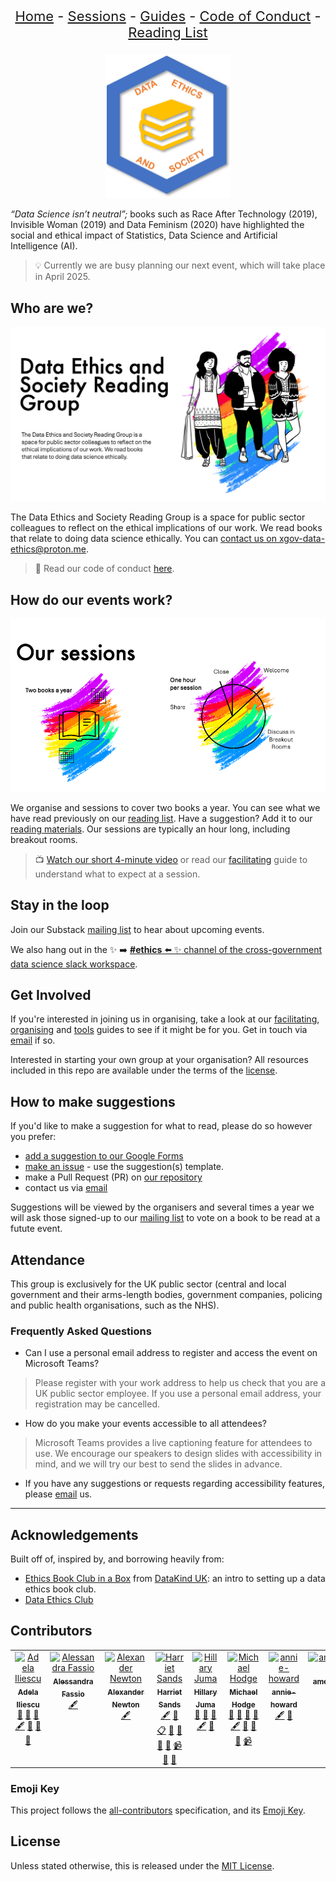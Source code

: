 <center>
<p align="center" style="font-size:22px">
<a href="https://data-ethics-and-society.github.io/data-ethics-and-society-reading-group">Home</a> 
- <a href="https://data-ethics-and-society.github.io/data-ethics-and-society-reading-group/SESSIONS.html">Sessions</a> 
- <a href="https://data-ethics-and-society.github.io/data-ethics-and-society-reading-group/Guides/guides.html">Guides</a> 
- <a href="https://data-ethics-and-society.github.io/data-ethics-and-society-reading-group/code-of-conduct.html">Code of Conduct</a> 
- <a href="https://data-ethics-and-society.github.io/data-ethics-and-society-reading-group/READING-LIST.html">Reading List</a>
</p>
</center>

<center><img src="assets/deas.png" alt="logo" width="200"></center>

_“Data Science isn’t neutral”;_ books such as Race After Technology (2019), Invisible Woman (2019) and Data Feminism (2020) have highlighted the social and ethical impact of Statistics, Data Science and Artificial Intelligence (AI).

> :bulb: Currently we are busy planning our next event, which will take place in April 2025.

## Who are we?

<center><img src="assets/header.png" alt="logo" width="600"></center>

The Data Ethics and Society Reading Group is a space for public sector colleagues to reflect on the ethical implications of our work. We read books that relate to doing data science ethically. You can [contact us on xgov-data-ethics@proton.me](mailto:xgov-data-ethics@proton.me).

> :memo: Read our code of conduct [here](./code-of-conduct.md).

## How do our events work?

<center><img src="assets/sessions.png" alt="logo" width="600"></center>

We organise and sessions to cover two books a year. You can see what we have read previously on our [reading list](./READING-LIST.md). Have a suggestion? Add it to our [reading materials](#how-to-make-suggestions). Our sessions are typically an hour long, including breakout rooms.

> :tv: [Watch our short 4-minute video](https://youtu.be/nuWOeRx26iw) or read our [facilitating](./Guides/facilitating.md) guide to understand what to expect at a session.

## Stay in the loop

Join our Substack [mailing list](https://xgovdataethics.substack.com/) to hear about upcoming events.

We also hang out in the :sparkles: :arrow_right: [**#ethics** :arrow_left: :sparkles: channel of the cross-government data science slack workspace](https://govdatascience.slack.com).

## Get Involved

If you're interested in joining us in organising, take a look at our [facilitating](./Guides/facilitating.md), [organising](./Guides/organising.md) and [tools](./Guides/tools.md) guides to see if it might be for you. Get in touch via [email](mailto:xgov-data-ethics@proton.me) if so.

Interested in starting your own group at your organisation? All resources included in this repo are available under the terms of the [license](./LICENSE).

## How to make suggestions

If you'd like to make a suggestion for what to read, please do so however you prefer:

* [add a suggestion to our Google Forms](https://forms.gle/qvNVX1681hkW62Lj9)
* [make an issue](https://github.com/ukgovdatascience/data-ethics-and-society-reading-group/issues/new/choose) - use the suggestion(s) template.
* make a Pull Request (PR) on [our repository](https://github.com/ukgovdatascience/data-ethics-and-society-reading-group)
* contact us via [email](mailto:xgov-data-ethics@proton.me)

Suggestions will be viewed by the organisers and several times a year we will ask those signed-up to our [mailing list](https://xgovdataethics.substack.com/) to vote on a book to be read at a futute event.

## Attendance

This group is exclusively for the UK public sector (central and local government and their arms-length bodies, government companies, policing and public health organisations, such as the NHS).

### Frequently Asked Questions

* Can I use a personal email address to register and access the event on Microsoft Teams?

> Please register with your work address to help us check that you are a UK public sector employee. If you use a personal email address, your registration may be cancelled.

* How do you make your events accessible to all attendees?

> Microsoft Teams provides a live captioning feature for attendees to use. We encourage our speakers to design slides with accessibility in mind, and we will try our best to send the slides in advance.

* If you have any suggestions or requests regarding accessibility features, please [email](mailto:xgov-data-ethics@proton.me) us.

---

## Acknowledgements

Built off of, inspired by, and borrowing heavily from:

* [Ethics Book Club in a
Box](https://github.com/DataKind-UK/data-ethics-book-club-in-a-box) from [DataKind UK](https://datakind.org.uk/): an intro to setting up a data ethics book club.
* [Data Ethics Club](https://github.com/very-good-science/data-ethics-club)

## Contributors

<!-- ALL-CONTRIBUTORS-LIST:START - Do not remove or modify this section -->
<!-- prettier-ignore-start -->
<!-- markdownlint-disable -->
<table>
  <tbody>
    <tr>
      <td align="center" valign="top" width="14.28%"><a href="https://github.com/AI-ynnna"><img src="https://avatars.githubusercontent.com/u/92533251?v=4?s=100" width="100px;" alt="Adela Iliescu"/><br /><sub><b>Adela Iliescu</b></sub></a><br /><a href="#maintenance-AI-ynnna" title="Maintenance">🚧</a> <a href="#talk-AI-ynnna" title="Talks">📢</a> <a href="#promotion-AI-ynnna" title="Promotion">📣</a> <a href="#content-AI-ynnna" title="Content">🖋</a> <a href="#review-AI-ynnna" title="Reviewed Pull Requests">👀</a> <a href="#ideas-AI-ynnna" title="Ideas, Planning, & Feedback">🤔</a> <a href="#doc-AI-ynnna" title="Documentation">📖</a></td>
      <td align="center" valign="top" width="14.28%"><a href="https://github.com/asfass"><img src="https://avatars.githubusercontent.com/u/107923301?v=4?s=100" width="100px;" alt="Alessandra Fassio"/><br /><sub><b>Alessandra Fassio</b></sub></a><br /><a href="#content-asfass" title="Content">🖋</a></td>
      <td align="center" valign="top" width="14.28%"><a href="https://github.com/alexander-newton"><img src="https://avatars.githubusercontent.com/u/43876799?v=4?s=100" width="100px;" alt="Alexander Newton"/><br /><sub><b>Alexander Newton</b></sub></a><br /><a href="#content-alexander-newton" title="Content">🖋</a></td>
      <td align="center" valign="top" width="14.28%"><a href="https://github.com/harrietrs"><img src="https://avatars.githubusercontent.com/u/28767009?v=4?s=100" width="100px;" alt="Harriet Sands"/><br /><sub><b>Harriet Sands</b></sub></a><br /><a href="#content-harrietrs" title="Content">🖋</a> <a href="#doc-harrietrs" title="Documentation">📖</a> <a href="#eventOrganizing-harrietrs" title="Event Organizing">📋</a> <a href="#talk-harrietrs" title="Talks">📢</a> <a href="#ideas-harrietrs" title="Ideas, Planning, & Feedback">🤔</a> <a href="#promotion-harrietrs" title="Promotion">📣</a> <a href="#question-harrietrs" title="Answering Questions">💬</a> <a href="#video-harrietrs" title="Videos">📹</a> <a href="#review-harrietrs" title="Reviewed Pull Requests">👀</a> <a href="#maintenance-harrietrs" title="Maintenance">🚧</a></td>
      <td align="center" valign="top" width="14.28%"><a href="https://github.com/HillaryJuma"><img src="https://avatars.githubusercontent.com/u/52030096?v=4?s=100" width="100px;" alt="Hillary Juma"/><br /><sub><b>Hillary Juma</b></sub></a><br /><a href="#design-HillaryJuma" title="Design">🎨</a> <a href="#talk-HillaryJuma" title="Talks">📢</a> <a href="#promotion-HillaryJuma" title="Promotion">📣</a> <a href="#content-HillaryJuma" title="Content">🖋</a> <a href="#ideas-HillaryJuma" title="Ideas, Planning, & Feedback">🤔</a></td>
      <td align="center" valign="top" width="14.28%"><a href="https://github.com/mshodge"><img src="https://avatars.githubusercontent.com/u/15108577?v=4?s=100" width="100px;" alt="Michael Hodge"/><br /><sub><b>Michael Hodge</b></sub></a><br /><a href="#design-mshodge" title="Design">🎨</a> <a href="#maintenance-mshodge" title="Maintenance">🚧</a> <a href="#talk-mshodge" title="Talks">📢</a> <a href="#promotion-mshodge" title="Promotion">📣</a> <a href="#content-mshodge" title="Content">🖋</a> <a href="#review-mshodge" title="Reviewed Pull Requests">👀</a> <a href="#ideas-mshodge" title="Ideas, Planning, & Feedback">🤔</a> <a href="#doc-mshodge" title="Documentation">📖</a> <a href="#video-mshodge" title="Videos">📹</a></td>
      <td align="center" valign="top" width="14.28%"><a href="https://github.com/annie-howard"><img src="https://avatars.githubusercontent.com/u/90615915?v=4?s=100" width="100px;" alt="annie-howard"/><br /><sub><b>annie-howard</b></sub></a><br /><a href="#content-annie-howard" title="Content">🖋</a> <a href="#talk-annie-howard" title="Talks">📢</a></td>
      <td align="center" valign="top" width="14.28%"><a href="https://github.com/amelianoonan1-nhs"><img src="https://avatars.githubusercontent.com/u/110029556?v=4?s=100" width="100px;" alt="amelianoonan1-nhs"/><br /><sub><b>amelianoonan1-nhs</b></sub></a><br /><a href="#content-amelianoonan1-nhs" title="Content">🖋</a></td>
    </tr>
  </tbody>
</table>

<!-- markdownlint-restore -->
<!-- prettier-ignore-end -->

<!-- ALL-CONTRIBUTORS-LIST:END -->

### Emoji Key

This project follows the [all-contributors](https://allcontributors.org/) specification, and its [Emoji Key](https://allcontributors.org/docs/en/emoji-key).

## License

Unless stated otherwise, this is released under the [MIT License](./LICENSE).
